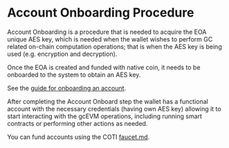 # Account Onboarding Procedure

Account Onboarding is a procedure that is needed to acquire the EOA unique AES key, which is needed when the wallet wishes to perform GC related on-chain computation operations; that is when the AES key is being used (e.g. encryption and decryption).

Once the EOA is created and funded with native coin, it needs to be onboarded to the system to obtain an AES key.&#x20;

See the [guide for onboarding an account](https://app.gitbook.com/o/-MgoVlq5Hr-DSFn_cBMH/s/eC83qbrBhITO4kE7kTNB/~/changes/1/build-on-coti/guides/account-onboard).

After completing the Account Onboard step the wallet has a functional account with the necessary credentials (having own AES key) allowing it to start interacting with the gcEVM operations, including running smart contracts or performing other actions as needed.

You can fund accounts using the COTI [faucet.md](../../networks/faucet.md "mention").
